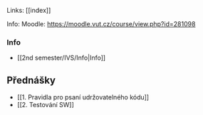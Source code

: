 Links: [[index]]

Info: 
Moodle: https://moodle.vut.cz/course/view.php?id=281098
### Info
- [[2nd semester/IVS/Info|Info]]

## Přednášky
- [[1. Pravidla pro psaní udržovatelného kódu]]
- [[2. Testování SW]]

